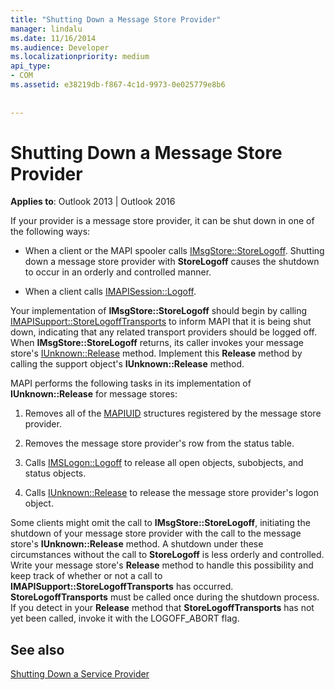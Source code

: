 ```yaml
---
title: "Shutting Down a Message Store Provider"
manager: lindalu
ms.date: 11/16/2014
ms.audience: Developer
ms.localizationpriority: medium
api_type:
- COM
ms.assetid: e38219db-f867-4c1d-9973-0e025779e8b6
 
 
---
```


# Shutting Down a Message Store Provider

  
  
**Applies to**: Outlook 2013 | Outlook 2016 
  
If your provider is a message store provider, it can be shut down in one of the following ways:
  
- When a client or the MAPI spooler calls [IMsgStore::StoreLogoff](imsgstore-storelogoff.md). Shutting down a message store provider with **StoreLogoff** causes the shutdown to occur in an orderly and controlled manner. 
    
- When a client calls [IMAPISession::Logoff](imapisession-logoff.md). 
    
Your implementation of **IMsgStore::StoreLogoff** should begin by calling [IMAPISupport::StoreLogoffTransports](imapisupport-storelogofftransports.md) to inform MAPI that it is being shut down, indicating that any related transport providers should be logged off. When **IMsgStore::StoreLogoff** returns, its caller invokes your message store's [IUnknown::Release](https://msdn.microsoft.com/library/4b494c6f-f0ee-4c35-ae45-ed956f40dc7a%28Office.15%29.aspx) method. Implement this **Release** method by calling the support object's **IUnknown::Release** method. 
  
MAPI performs the following tasks in its implementation of **IUnknown::Release** for message stores: 
  
1. Removes all of the [MAPIUID](mapiuid.md) structures registered by the message store provider. 
    
2. Removes the message store provider's row from the status table.
    
3. Calls [IMSLogon::Logoff](imslogon-logoff.md) to release all open objects, subobjects, and status objects. 
    
4. Calls [IUnknown::Release](https://msdn.microsoft.com/library/4b494c6f-f0ee-4c35-ae45-ed956f40dc7a%28Office.15%29.aspx) to release the message store provider's logon object. 
    
Some clients might omit the call to **IMsgStore::StoreLogoff**, initiating the shutdown of your message store provider with the call to the message store's **IUnknown::Release** method. A shutdown under these circumstances without the call to **StoreLogoff** is less orderly and controlled. Write your message store's **Release** method to handle this possibility and keep track of whether or not a call to **IMAPISupport::StoreLogoffTransports** has occurred. **StoreLogoffTransports** must be called once during the shutdown process. If you detect in your **Release** method that **StoreLogoffTransports** has not yet been called, invoke it with the LOGOFF_ABORT flag. 
  
## See also



[Shutting Down a Service Provider](shutting-down-a-service-provider.md)

